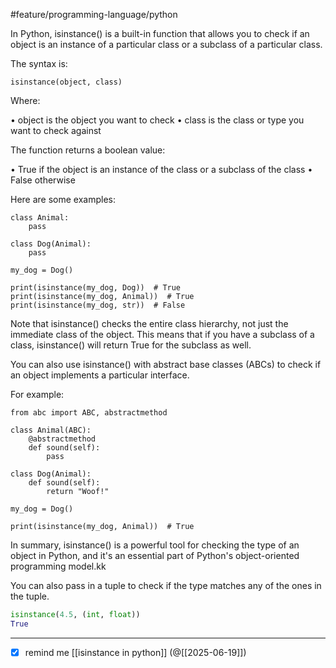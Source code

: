 #feature/programming-language/python

In Python,  isinstance()  is a built-in function that allows you to check if
  an object is an instance of a particular class or a subclass of a particular
  class.

  The syntax is:

    isinstance(object, class)

  Where:

  •  object  is the object you want to check
  •  class  is the class or type you want to check against

  The function returns a boolean value:

  •  True  if the object is an instance of the class or a subclass of the
  class
  •  False  otherwise

  Here are some examples:

    class Animal:
        pass

    class Dog(Animal):
        pass

    my_dog = Dog()

    print(isinstance(my_dog, Dog))  # True
    print(isinstance(my_dog, Animal))  # True
    print(isinstance(my_dog, str))  # False

  Note that  isinstance()  checks the entire class hierarchy, not just the
  immediate class of the object. This means that if you have a subclass of a
  class,  isinstance()  will return  True  for the subclass as well.

  You can also use  isinstance()  with abstract base classes (ABCs) to check
  if an object implements a particular interface.

  For example:

    from abc import ABC, abstractmethod

    class Animal(ABC):
        @abstractmethod
        def sound(self):
            pass

    class Dog(Animal):
        def sound(self):
            return "Woof!"

    my_dog = Dog()

    print(isinstance(my_dog, Animal))  # True

  In summary,  isinstance()  is a powerful tool for checking the type of an
  object in Python, and it's an essential part of Python's object-oriented
  programming model.kk

You can also pass in a tuple to check if the type matches any of the ones in the tuple.

```python
isinstance(4.5, (int, float))
True
```

___
- [x] remind me [[isinstance in python]] (@[[2025-06-19]])